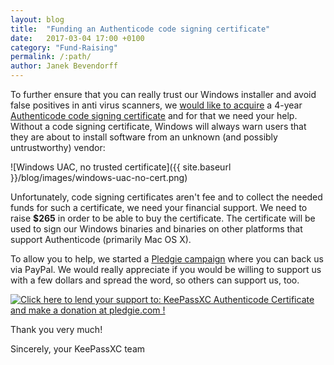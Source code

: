 ```yaml
---
layout: blog
title:  "Funding an Authenticode code signing certificate"
date:   2017-03-04 17:00 +0100
category: "Fund-Raising"
permalink: /:path/
author: Janek Bevendorff
---
```


To further ensure that you can really trust our Windows installer and avoid false positives in anti virus scanners,
we [would like to acquire](https://github.com/keepassxreboot/keepassxc/issues/372) a 4-year
[Authenticode code signing certificate](https://msdn.microsoft.com/en-us/library/ms537359(v=vs.85).aspx)
and for that we need your help.
Without a code signing certificate, Windows will always warn users that they are about to install software from
an unknown (and possibly untrustworthy) vendor:

![Windows UAC, no trusted certificate]({{ site.baseurl }}/blog/images/windows-uac-no-cert.png)

Unfortunately, code signing certificates aren't fee and to collect the needed funds for such a certificate, we need
your financial support. We need to raise **$265** in order to be able to buy the certificate. The certificate
will be used to sign our Windows binaries and binaries on other platforms that support Authenticode (primarily Mac OS X).

To allow you to help, we started a [Pledgie campaign](https://pledgie.com/campaigns/33487) where you can back us via PayPal.
We would really appreciate if you would be willing to support us with a few dollars and spread the word, so others
can support us, too.

<a href="https://pledgie.com/campaigns/33487">
<img alt="Click here to lend your support to: KeePassXC Authenticode Certificate and make a donation at pledgie.com !"
src="https://pledgie.com/campaigns/33487.png?skin_name=chrome"></a>

Thank you very much!

Sincerely, your KeePassXC team